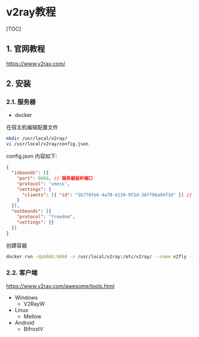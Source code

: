 # v2ray教程

[TOC]

## 1. 官网教程

<https://www.v2ray.com/>

## 2. 安装

### 2.1. 服务器

- docker

在宿主机编辑配置文件

```sh
mkdir /usr/local/v2ray/
vi /usr/local/v2ray/config.json
```

config.json 内容如下:


```json
{
  "inbounds": [{
    "port": 6668, // 服务器监听端口
    "protocol": "vmess",
    "settings": {
      "clients": [{ "id": "5b778fe6-4a70-4139-9f2d-36ff06a94f3d" }] // 与客户端的配置必须一致
    }
  }],
  "outbounds": [{
    "protocol": "freedom",
    "settings": {}
  }]
}
```

创建容器

```sh
docker run -dp6668:6668 -v /usr/local/v2ray:/etc/v2ray/ --name v2fly --restart=always v2fly/v2fly-core
```

### 2.2. 客户端

<https://www.v2ray.com/awesome/tools.html>

- Windows
  - V2RayW
- Linux
  - Mellow
- Android
  - BifrostV
